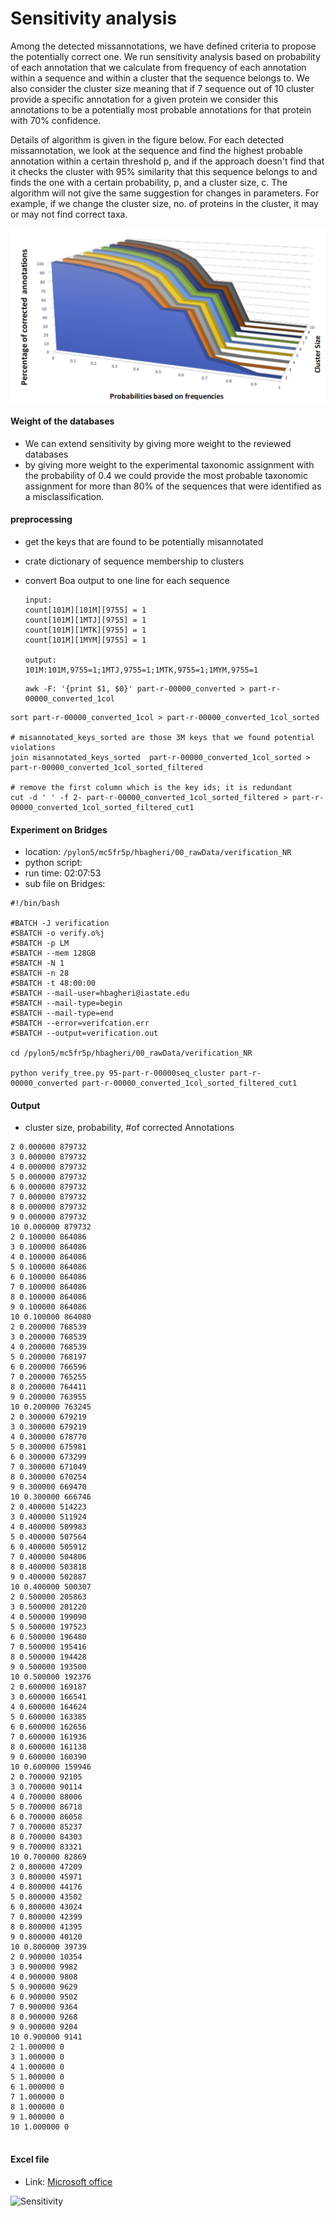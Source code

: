 # Sensitivity analysis
Among the detected missannotations, we have defined criteria to  propose the potentially correct one. 
We run sensitivity analysis based on probability of each annotation that we calculate from frequency of 
each annotation within a sequence and within a cluster that the sequence belongs to. We also consider 
the cluster size meaning that if 7 sequence out of 10 cluster provide a specific annotation for a given 
protein we consider this annotations to be a potentially most probable annotations for that protein with 70% confidence.

Details of algorithm is given in the figure below. For each detected missannotation, we look at the sequence and find
the highest probable annotation within a certain threshold p, and if the approach doesn't find that it checks the 
cluster with 95% similarity that this sequence belongs to and finds the one with a certain probability, p,  and a cluster size, c.
The algorithm will not give the same suggestion for changes in parameters. For example, if we change the cluster size, 
no. of proteins in the cluster, it may or may not find correct taxa. 


![sensitivity algorithm](sensetivity3.png)


#### Weight of the databases
* We can extend sensitivity by giving more weight to the reviewed databases
* by giving more weight to the experimental taxonomic assignment with the
  probability of 0.4 we could provide the most probable taxonomic assignment for
  more than 80% of the sequences that were identified as a misclassification.

#### preprocessing

* get the keys that are found to be potentially misannotated

* crate dictionary of sequence membership to clusters

* convert Boa output to one line for each sequence

  ```
  input:
  count[101M][101M][9755] = 1
  count[101M][1MTJ][9755] = 1
  count[101M][1MTK][9755] = 1
  count[101M][1MYM][9755] = 1

  output:
  101M:101M,9755=1;1MTJ,9755=1;1MTK,9755=1;1MYM,9755=1
  ```

  ```
  awk -F: '{print $1, $0}' part-r-00000_converted > part-r-00000_converted_1col

  ```

```
sort part-r-00000_converted_1col > part-r-00000_converted_1col_sorted

# misannotated_keys_sorted are those 3M keys that we found potential violations
join misannotated_keys_sorted  part-r-00000_converted_1col_sorted > part-r-00000_converted_1col_sorted_filtered

# remove the first column which is the key ids; it is redundant
cut -d ' ' -f 2- part-r-00000_converted_1col_sorted_filtered > part-r-00000_converted_1col_sorted_filtered_cut1
```


#### Experiment on Bridges
* location: ```/pylon5/mc5fr5p/hbagheri/00_rawData/verification_NR```
* python script: ``` ```
* run time:    02:07:53
* sub file on Bridges:

```
#!/bin/bash

#BATCH -J verification
#SBATCH -o verify.o%j
#SBATCH -p LM
#SBATCH --mem 128GB
#SBATCH -N 1
#SBATCH -n 28
#SBATCH -t 48:00:00
#SBATCH --mail-user=hbagheri@iastate.edu
#SBATCH --mail-type=begin
#SBATCH --mail-type=end
#SBATCH --error=verifcation.err
#SBATCH --output=verification.out

cd /pylon5/mc5fr5p/hbagheri/00_rawData/verification_NR

python verify_tree.py 95-part-r-00000seq_cluster part-r-00000_converted part-r-00000_converted_1col_sorted_filtered_cut1

```

#### Output
* cluster size, probability, #of corrected Annotations

```
2 0.000000 879732
3 0.000000 879732
4 0.000000 879732
5 0.000000 879732
6 0.000000 879732
7 0.000000 879732
8 0.000000 879732
9 0.000000 879732
10 0.000000 879732
2 0.100000 864086
3 0.100000 864086
4 0.100000 864086
5 0.100000 864086
6 0.100000 864086
7 0.100000 864086
8 0.100000 864086
9 0.100000 864086
10 0.100000 864080
2 0.200000 768539
3 0.200000 768539
4 0.200000 768539
5 0.200000 768197
6 0.200000 766596
7 0.200000 765255
8 0.200000 764411
9 0.200000 763955
10 0.200000 763245
2 0.300000 679219
3 0.300000 679219
4 0.300000 678770
5 0.300000 675981
6 0.300000 673299
7 0.300000 671049
8 0.300000 670254
9 0.300000 669470
10 0.300000 666746
2 0.400000 514223
3 0.400000 511924
4 0.400000 509983
5 0.400000 507564
6 0.400000 505912
7 0.400000 504806
8 0.400000 503818
9 0.400000 502887
10 0.400000 500307
2 0.500000 205863
3 0.500000 201220
4 0.500000 199090
5 0.500000 197523
6 0.500000 196480
7 0.500000 195416
8 0.500000 194428
9 0.500000 193500
10 0.500000 192376
2 0.600000 169187
3 0.600000 166541
4 0.600000 164624
5 0.600000 163385
6 0.600000 162656
7 0.600000 161936
8 0.600000 161138
9 0.600000 160390
10 0.600000 159946
2 0.700000 92105
3 0.700000 90114
4 0.700000 88006
5 0.700000 86718
6 0.700000 86058
7 0.700000 85237
8 0.700000 84303
9 0.700000 83321
10 0.700000 82869
2 0.800000 47209
3 0.800000 45971
4 0.800000 44176
5 0.800000 43502
6 0.800000 43024
7 0.800000 42399
8 0.800000 41395
9 0.800000 40120
10 0.800000 39739
2 0.900000 10354
3 0.900000 9982
4 0.900000 9808
5 0.900000 9629
6 0.900000 9502
7 0.900000 9364
8 0.900000 9268
9 0.900000 9204
10 0.900000 9141
2 1.000000 0
3 1.000000 0
4 1.000000 0
5 1.000000 0
6 1.000000 0
7 1.000000 0
8 1.000000 0
9 1.000000 0
10 1.000000 0


```

#### Excel file
* Link: [Microsoft office]()

![Sensitivity](images/sensitivity100k.png)
